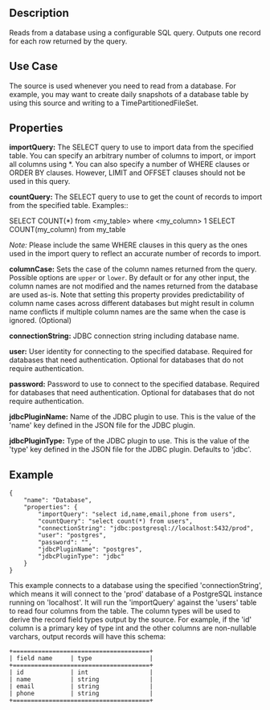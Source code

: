 Description
-----------

Reads from a database using a configurable SQL query.
Outputs one record for each row returned by the query.

Use Case
--------

The source is used whenever you need to read from a database. For example, you may want
to create daily snapshots of a database table by using this source and writing to
a TimePartitionedFileSet.

Properties
----------

**importQuery:** The SELECT query to use to import data from the specified 
table. You can specify an arbitrary number of columns to import, or import all columns using \*. 
You can also specify a number of WHERE clauses or ORDER BY clauses. However, LIMIT and OFFSET clauses 
should not be used in this query.

**countQuery:** The SELECT query to use to get the count of records to import from the
specified table. Examples::

  SELECT COUNT(*) from <my_table> where <my_column> 1
  SELECT COUNT(my_column) from my_table

*Note:* Please include the same WHERE clauses in this query as the ones used in the import
query to reflect an accurate number of records to import.

**columnCase:** Sets the case of the column names returned from the query.
Possible options are ``upper`` or ``lower``. By default or for any other input, the column names are not modified and
the names returned from the database are used as-is. Note that setting this property provides predictability
of column name cases across different databases but might result in column name conflicts if multiple column
names are the same when the case is ignored. (Optional)

**connectionString:** JDBC connection string including database name.

**user:** User identity for connecting to the specified database. Required for databases that need
authentication. Optional for databases that do not require authentication.

**password:** Password to use to connect to the specified database. Required for databases
that need authentication. Optional for databases that do not require authentication.

**jdbcPluginName:** Name of the JDBC plugin to use. This is the value of the 'name' key
defined in the JSON file for the JDBC plugin.

**jdbcPluginType:** Type of the JDBC plugin to use. This is the value of the 'type' key
defined in the JSON file for the JDBC plugin. Defaults to 'jdbc'.

Example
-------

    {
        "name": "Database",
        "properties": {
            "importQuery": "select id,name,email,phone from users",
            "countQuery": "select count(*) from users",
            "connectionString": "jdbc:postgresql://localhost:5432/prod",
            "user": "postgres",
            "password": "",
            "jdbcPluginName": "postgres",
            "jdbcPluginType": "jdbc"
        }
    }

This example connects to a database using the specified 'connectionString', which means
it will connect to the 'prod' database of a PostgreSQL instance running on 'localhost'.
It will run the 'importQuery' against the 'users' table to read four columns from the table.
The column types will be used to derive the record field types output by the source.
For example, if the 'id' column is a primary key of type int and the other columns are
non-nullable varchars, output records will have this schema:

    +======================================+
    | field name     | type                |
    +======================================+
    | id             | int                 |
    | name           | string              |
    | email          | string              |
    | phone          | string              |
    +======================================+


